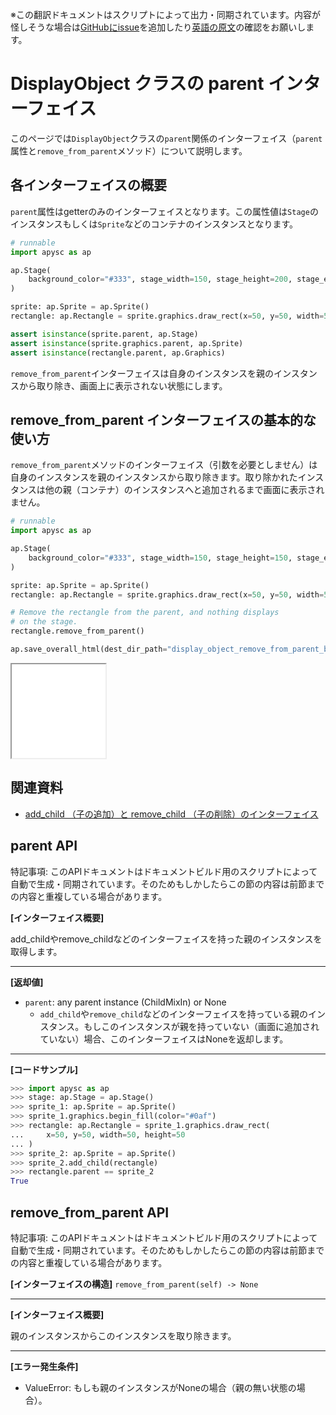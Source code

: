 <span class="inconspicuous-txt">※この翻訳ドキュメントはスクリプトによって出力・同期されています。内容が怪しそうな場合は<a href="https://github.com/simon-ritchie/apysc/issues" target="_blank">GitHubにissue</a>を追加したり[英語の原文](https://simon-ritchie.github.io/apysc/en/display_object_parent.html)の確認をお願いします。</span>

# DisplayObject クラスの parent インターフェイス

このページでは`DisplayObject`クラスの`parent`関係のインターフェイス（`parent`属性と`remove_from_parent`メソッド）について説明します。

## 各インターフェイスの概要

`parent`属性はgetterのみのインターフェイスとなります。この属性値は`Stage`のインスタンスもしくは`Sprite`などのコンテナのインスタンスとなります。

```py
# runnable
import apysc as ap

ap.Stage(
    background_color="#333", stage_width=150, stage_height=200, stage_elem_id="stage"
)

sprite: ap.Sprite = ap.Sprite()
rectangle: ap.Rectangle = sprite.graphics.draw_rect(x=50, y=50, width=50, height=50)

assert isinstance(sprite.parent, ap.Stage)
assert isinstance(sprite.graphics.parent, ap.Sprite)
assert isinstance(rectangle.parent, ap.Graphics)
```

`remove_from_parent`インターフェイスは自身のインスタンスを親のインスタンスから取り除き、画面上に表示されない状態にします。

## remove_from_parent インターフェイスの基本的な使い方

`remove_from_parent`メソッドのインターフェイス（引数を必要としません）は自身のインスタンスを親のインスタンスから取り除きます。取り除かれたインスタンスは他の親（コンテナ）のインスタンスへと追加されるまで画面に表示されません。

```py
# runnable
import apysc as ap

ap.Stage(
    background_color="#333", stage_width=150, stage_height=150, stage_elem_id="stage"
)

sprite: ap.Sprite = ap.Sprite()
rectangle: ap.Rectangle = sprite.graphics.draw_rect(x=50, y=50, width=50, height=50)

# Remove the rectangle from the parent, and nothing displays
# on the stage.
rectangle.remove_from_parent()

ap.save_overall_html(dest_dir_path="display_object_remove_from_parent_basic_usage/")
```

<iframe src="static/display_object_remove_from_parent_basic_usage/index.html" width="150" height="150"></iframe>

## 関連資料

- [add_child （子の追加）と remove_child （子の削除）のインターフェイス](jp_add_child_and_remove_child.md)

## parent API

<span class="inconspicuous-txt">特記事項: このAPIドキュメントはドキュメントビルド用のスクリプトによって自動で生成・同期されています。そのためもしかしたらこの節の内容は前節までの内容と重複している場合があります。</span>

**[インターフェイス概要]**

add_childやremove_childなどのインターフェイスを持った親のインスタンスを取得します。<hr>

**[返却値]**

- `parent`: any parent instance (ChildMixIn) or None
  - `add_child`や`remove_child`などのインターフェイスを持っている親のインスタンス。もしこのインスタンスが親を持っていない（画面に追加されていない）場合、このインターフェイスはNoneを返却します。

<hr>

**[コードサンプル]**

```py
>>> import apysc as ap
>>> stage: ap.Stage = ap.Stage()
>>> sprite_1: ap.Sprite = ap.Sprite()
>>> sprite_1.graphics.begin_fill(color="#0af")
>>> rectangle: ap.Rectangle = sprite_1.graphics.draw_rect(
...     x=50, y=50, width=50, height=50
... )
>>> sprite_2: ap.Sprite = ap.Sprite()
>>> sprite_2.add_child(rectangle)
>>> rectangle.parent == sprite_2
True
```

## remove_from_parent API

<span class="inconspicuous-txt">特記事項: このAPIドキュメントはドキュメントビルド用のスクリプトによって自動で生成・同期されています。そのためもしかしたらこの節の内容は前節までの内容と重複している場合があります。</span>

**[インターフェイスの構造]** `remove_from_parent(self) -> None`<hr>

**[インターフェイス概要]**

親のインスタンスからこのインスタンスを取り除きます。<hr>

**[エラー発生条件]**

- ValueError: もしも親のインスタンスがNoneの場合（親の無い状態の場合）。